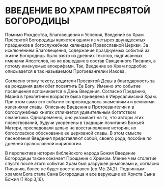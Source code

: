 # ВВЕДЕНИЕ ВО ХРАМ ПРЕСВЯТОЙ БОГОРОДИЦЫ

Помимо Рождества, Благовещения и Успения, Введение во Храм Пресвятой Богородицы является одним из четырех двунадесятых праздников в богослужебном календаре Православной Церкви. За исключением Благовещения, содержание празднуемых событий из жизни Богородицы было взято из древних текстов, надписанных именами Апостолов, но не вошедших в состав Священного Писания, а потому именуемых апокрифами. Так, Введение во Храм подробно описывается в так называемом Протоевангелии Иакова.

Согласно этому тексту, родители Пресвятой Девы в благодарность за ее рождения дали обет посвятить Ее Богу. Именно это событие посвящения вспоминается в День Введения. Согласно Преданию, Мария в трехлетнем возрасте была приведена в Иерусалимский Храм. При этом само это событие сопровождалось знамениями и великими явлениями славы. Описание Введения в Протоевангелии и в богослужебных книгах отличается удивительным богатством семантики. Одновременно, оно указывает на то, что авторы этих повествований, будучи укоренены в традиции почитания Божьей Матери, преследовали целью не восстановление истории, но богословское обоснование ее церковной славы. В этом смысле песнопения Введения представляют собой, своего рода, пособие по древней православной мариологии.

В перспективе истории библейского народа Божия Введение Богородицы также означает Прощание с Храмом. Менее чем столетие спустя после этого события Храм был разрушен римлянами и, согласно Писанию, более не будет восстановлен (ср.Мф.24,2). Подлинным храмом Бога стала Сама Богородица и все верующие во Христа Сына Божия (1 Кор.3,16).

